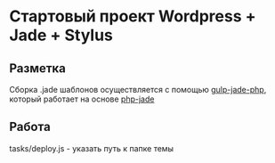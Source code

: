 # Стартовый проект Wordpress + Jade + Stylus
## Разметка
Сборка .jade шаблонов осуществляется с помощью [gulp-jade-php](https://www.npmjs.com/package/gulp-jade-php), который работает на основе [php-jade](https://www.npmjs.com/package/phpjade)

## Работа
tasks/deploy.js - указать путь к папке темы
